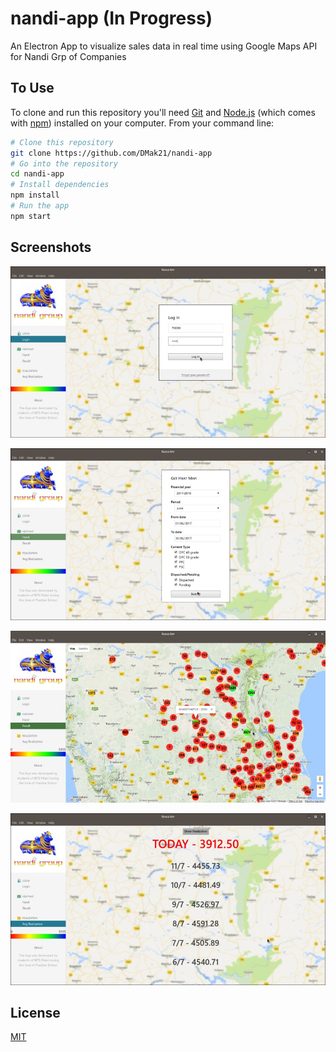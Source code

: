 # nandi-app (In Progress)

An Electron App to visualize sales data in real time using Google Maps API for Nandi Grp of Companies

## To Use

To clone and run this repository you'll need [Git](https://git-scm.com) and [Node.js](https://nodejs.org/en/download/) (which comes with [npm](http://npmjs.com)) installed on your computer. From your command line:

```bash
# Clone this repository
git clone https://github.com/DMak21/nandi-app
# Go into the repository
cd nandi-app
# Install dependencies
npm install
# Run the app
npm start
```

## Screenshots

![alt-tag](screenshots/1.jpg)

![alt-tag](screenshots/2.jpg)

![alt-tag](screenshots/3.jpg)

![alt-tag](screenshots/4.jpg)

## License

[MIT](LICENSE.md)

